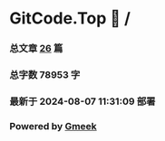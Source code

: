 # GitCode.Top :link: / 
### 总文章 [26](//archive.html) 篇 
### 总字数 78953 字
### 最新于 2024-08-07 11:31:09 部署 
### Powered by [Gmeek](https://github.com/Meekdai/Gmeek)
